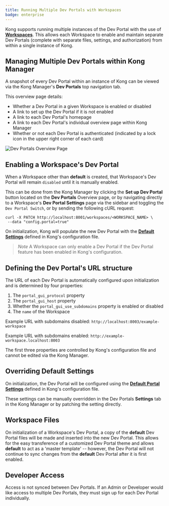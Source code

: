 ```yaml
---
title: Running Multiple Dev Portals with Workspaces
badge: enterprise
---
```


Kong supports running multiple instances of the Dev Portal with the use of
[**Workspaces**](/gateway/{{page.kong_version}}/admin-api/workspaces/reference). This allows each Workspace to enable
and maintain separate Dev Portals (complete with separate files, settings, and
authorization) from within a single instance of Kong.

## Managing Multiple Dev Portals within Kong Manager

A snapshot of every Dev Portal within an instance of Kong can be viewed via
the Kong Manager's **Dev Portals** top navigation tab.

This overview page details:

- Whether a Dev Portal in a given Workspace is enabled or disabled
- A link to set up the Dev Portal if it is not enabled
- A link to each Dev Portal's homepage
- A link to each Dev Portal's individual overview page within Kong Manager
- Whether or not each Dev Portal is authenticated (indicated by a lock icon
in the upper right corner of each card)

![Dev Portals Overview Page](/assets/images/docs/dev-portal/dev-portals-overview.png)

## Enabling a Workspace's Dev Portal

When a Workspace other than **default** is created, that Workspace's Dev Portal
will remain `disabled` until it is manually enabled.

This can be done from the Kong Manager by clicking the **Set up Dev Portal**
button located on the **Dev Portals** Overview page, or by navigating directly
to a Workspace's **Dev Portal Settings** page via the sidebar and toggling the
`Dev Portal Switch`, or by sending the following cURL request:

```
curl -X PATCH http://localhost:8001/workspaces/<WORKSPACE_NAME> \
 --data "config.portal=true"
```

On initialization, Kong will populate the new Dev Portal with the [**Default Settings**](/gateway/{{page.kong_version}}/reference/configuration/#dev-portal) defined in Kong's configuration file.

>*Note* A Workspace can only enable a Dev Portal if the Dev Portal feature has been enabled in Kong's configuration.


## Defining the Dev Portal's URL structure

The URL of each Dev Portal is automatically configured upon initialization and
is determined by four properties:

1. The `portal_gui_protocol` property
2. The `portal_gui_host` property
3. Whether the `portal_gui_use_subdomains` property is enabled or disabled
4. The `name` of the Workspace

Example URL with subdomains disabled: `http://localhost:8003/example-workspace`

Example URL with subdomains enabled: `http://example-workspace.localhost:8003`

The first three properties are controlled by Kong's configuration file and
cannot be edited via the Kong Manager.

## Overriding Default Settings

On initialization, the Dev Portal will be configured using the [**Default Portal Settings**](/gateway/{{page.kong_version}}/reference/configuration/#dev-portal) defined in Kong's configuration file.

These settings can be manually overridden in the Dev Portals **Settings** tab
in the Kong Manager or by patching the setting directly.

## Workspace Files

On initialization of a Workspace's Dev Portal, a copy of the **default** Dev Portal files will be made and inserted into the new Dev Portal. This allows for the easy transference of a customized Dev Portal theme and allows **default** to act as a 'master template' -- however, the Dev Portal will not continue to sync changes from the **default** Dev Portal after it is first enabled.

## Developer Access

Access is not synced between Dev Portals. If an Admin or Developer would like access to multiple Dev Portals, they must sign up for each Dev Portal individually.
